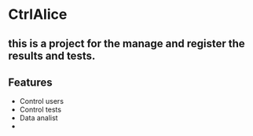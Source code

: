 # CtrlAlice

## this is a project for the manage and register the results and tests.
## Features

- Control users
- Control tests
- Data analist
-
